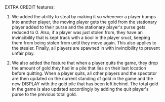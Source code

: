 EXTRA CREDIT features:
1) We added the ability to steal by making it so whenever a player bumps into another player, the moving player gets the gold from the stationary player added to their purse and the stationary player's purse gets reduced to 0. Also, if a player was just stolen from, they have an invincibility that is kept track with a bool in the player sruct, keeping them from being stolen from until they move again. This also applies to the stealer. Finally, all players are spawned in with invincibility to prevent unfair play.

2) We also added the feature that when a player quits the game, they drop the amount of gold they had in a pile that lies on their last location before quitting. When a player quits, all other players and the spectator are then updated on the current standing of gold in the game and the new DISPLAY with the gold pile that has been left behind. The total gold in the game is also updated accordingly by adding the quit player's purse to the previous total gold.